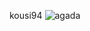 kousi94
![agada](https://user-images.githubusercontent.com/97904370/149954936-954759b7-01b2-42fd-8f66-c8c781f7bc1a.jpg)
